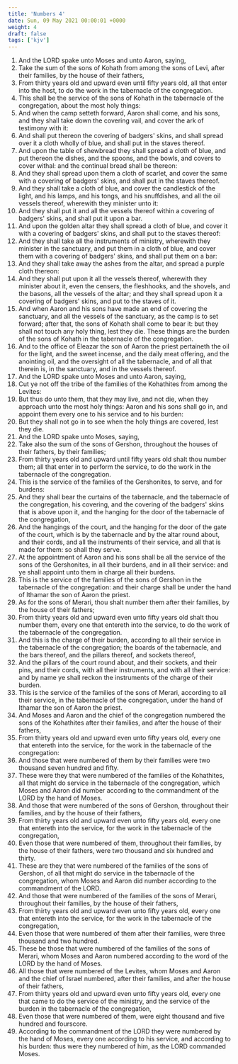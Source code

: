 ```yaml
---
title: 'Numbers 4'
date: Sun, 09 May 2021 00:00:01 +0000
weight: 4
draft: false
tags: ['kjv'] 
---
```


1. And the LORD spake unto Moses and unto Aaron, saying,
2. Take the sum of the sons of Kohath from among the sons of Levi, after their families, by the house of their fathers,
3. From thirty years old and upward even until fifty years old, all that enter into the host, to do the work in the tabernacle of the congregation.
4. This shall be the service of the sons of Kohath in the tabernacle of the congregation, about the most holy things:
5. And when the camp setteth forward, Aaron shall come, and his sons, and they shall take down the covering vail, and cover the ark of testimony with it:
6. And shall put thereon the covering of badgers' skins, and shall spread over it a cloth wholly of blue, and shall put in the staves thereof.
7. And upon the table of shewbread they shall spread a cloth of blue, and put thereon the dishes, and the spoons, and the bowls, and covers to cover withal: and the continual bread shall be thereon:
8. And they shall spread upon them a cloth of scarlet, and cover the same with a covering of badgers' skins, and shall put in the staves thereof.
9. And they shall take a cloth of blue, and cover the candlestick of the light, and his lamps, and his tongs, and his snuffdishes, and all the oil vessels thereof, wherewith they minister unto it:
10. And they shall put it and all the vessels thereof within a covering of badgers' skins, and shall put it upon a bar.
11. And upon the golden altar they shall spread a cloth of blue, and cover it with a covering of badgers' skins, and shall put to the staves thereof:
12. And they shall take all the instruments of ministry, wherewith they minister in the sanctuary, and put them in a cloth of blue, and cover them with a covering of badgers' skins, and shall put them on a bar:
13. And they shall take away the ashes from the altar, and spread a purple cloth thereon:
14. And they shall put upon it all the vessels thereof, wherewith they minister about it, even the censers, the fleshhooks, and the shovels, and the basons, all the vessels of the altar; and they shall spread upon it a covering of badgers' skins, and put to the staves of it.
15. And when Aaron and his sons have made an end of covering the sanctuary, and all the vessels of the sanctuary, as the camp is to set forward; after that, the sons of Kohath shall come to bear it: but they shall not touch any holy thing, lest they die. These things are the burden of the sons of Kohath in the tabernacle of the congregation.
16. And to the office of Eleazar the son of Aaron the priest pertaineth the oil for the light, and the sweet incense, and the daily meat offering, and the anointing oil, and the oversight of all the tabernacle, and of all that therein is, in the sanctuary, and in the vessels thereof.
17. And the LORD spake unto Moses and unto Aaron, saying,
18. Cut ye not off the tribe of the families of the Kohathites from among the Levites:
19. But thus do unto them, that they may live, and not die, when they approach unto the most holy things: Aaron and his sons shall go in, and appoint them every one to his service and to his burden:
20. But they shall not go in to see when the holy things are covered, lest they die.
21. And the LORD spake unto Moses, saying,
22. Take also the sum of the sons of Gershon, throughout the houses of their fathers, by their families;
23. From thirty years old and upward until fifty years old shalt thou number them; all that enter in to perform the service, to do the work in the tabernacle of the congregation.
24. This is the service of the families of the Gershonites, to serve, and for burdens:
25. And they shall bear the curtains of the tabernacle, and the tabernacle of the congregation, his covering, and the covering of the badgers' skins that is above upon it, and the hanging for the door of the tabernacle of the congregation,
26. And the hangings of the court, and the hanging for the door of the gate of the court, which is by the tabernacle and by the altar round about, and their cords, and all the instruments of their service, and all that is made for them: so shall they serve.
27. At the appointment of Aaron and his sons shall be all the service of the sons of the Gershonites, in all their burdens, and in all their service: and ye shall appoint unto them in charge all their burdens.
28. This is the service of the families of the sons of Gershon in the tabernacle of the congregation: and their charge shall be under the hand of Ithamar the son of Aaron the priest.
29. As for the sons of Merari, thou shalt number them after their families, by the house of their fathers;
30. From thirty years old and upward even unto fifty years old shalt thou number them, every one that entereth into the service, to do the work of the tabernacle of the congregation.
31. And this is the charge of their burden, according to all their service in the tabernacle of the congregation; the boards of the tabernacle, and the bars thereof, and the pillars thereof, and sockets thereof,
32. And the pillars of the court round about, and their sockets, and their pins, and their cords, with all their instruments, and with all their service: and by name ye shall reckon the instruments of the charge of their burden.
33. This is the service of the families of the sons of Merari, according to all their service, in the tabernacle of the congregation, under the hand of Ithamar the son of Aaron the priest.
34. And Moses and Aaron and the chief of the congregation numbered the sons of the Kohathites after their families, and after the house of their fathers,
35. From thirty years old and upward even unto fifty years old, every one that entereth into the service, for the work in the tabernacle of the congregation:
36. And those that were numbered of them by their families were two thousand seven hundred and fifty.
37. These were they that were numbered of the families of the Kohathites, all that might do service in the tabernacle of the congregation, which Moses and Aaron did number according to the commandment of the LORD by the hand of Moses.
38. And those that were numbered of the sons of Gershon, throughout their families, and by the house of their fathers,
39. From thirty years old and upward even unto fifty years old, every one that entereth into the service, for the work in the tabernacle of the congregation,
40. Even those that were numbered of them, throughout their families, by the house of their fathers, were two thousand and six hundred and thirty.
41. These are they that were numbered of the families of the sons of Gershon, of all that might do service in the tabernacle of the congregation, whom Moses and Aaron did number according to the commandment of the LORD.
42. And those that were numbered of the families of the sons of Merari, throughout their families, by the house of their fathers,
43. From thirty years old and upward even unto fifty years old, every one that entereth into the service, for the work in the tabernacle of the congregation,
44. Even those that were numbered of them after their families, were three thousand and two hundred.
45. These be those that were numbered of the families of the sons of Merari, whom Moses and Aaron numbered according to the word of the LORD by the hand of Moses.
46. All those that were numbered of the Levites, whom Moses and Aaron and the chief of Israel numbered, after their families, and after the house of their fathers,
47. From thirty years old and upward even unto fifty years old, every one that came to do the service of the ministry, and the service of the burden in the tabernacle of the congregation,
48. Even those that were numbered of them, were eight thousand and five hundred and fourscore.
49. According to the commandment of the LORD they were numbered by the hand of Moses, every one according to his service, and according to his burden: thus were they numbered of him, as the LORD commanded Moses.
